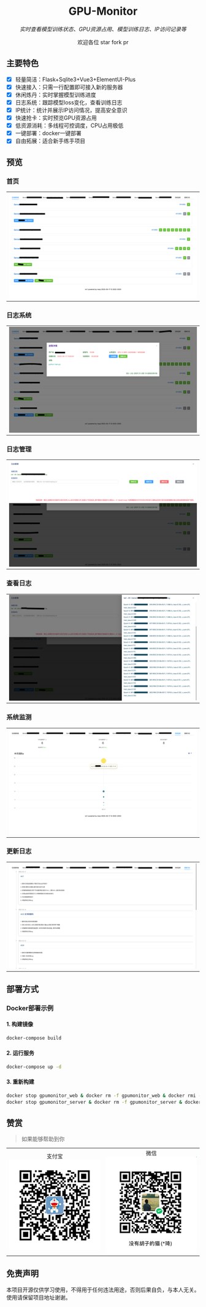 <div align="center">
<h1>GPU-Monitor</h1>
<p><em>实时查看模型训练状态、GPU资源占用、模型训练日志、IP访问记录等</em></p>
<p>欢迎各位 star fork pr </p>
</div>

## 主要特色

- [x] 轻量简洁：Flask+Sqlite3+Vue3+ElementUI-Plus
- [x] 快速接入：只需一行配置即可接入新的服务器
- [x] 休闲炼丹：实时掌握模型训练进度
- [x] 日志系统：跟踪模型loss变化，查看训练日志
- [x] IP统计：统计并展示IP访问情况，提高安全意识
- [x] 快速抢卡：实时预览GPU资源占用
- [x] 低资源消耗：多线程可控调度，CPU占用极低
- [x] 一键部署：docker一键部署
- [x] 自由拓展：适合新手练手项目

## 预览

### 首页

<table style="width: 100%">
<tr style="width: 100%;">
<td colspan="2" style="width: 100%;">
<img src="./img/main.png" alt="首页">
</td>
</tr>
</table>

### 日志系统

<table style="width: 100%">
<tr style="width: 100%;">
<td colspan="2" style="width: 100%;">
<img src="./img/log_1.png" alt="日志管理-弹窗">
</td>
</tr>
</table>

### 日志管理

<table style="width: 100%">
<tr style="width: 100%;">
<td colspan="2" style="width: 100%;">
<img src="./img/log_2.png" alt="日志管理-弹窗">
</td>
</tr>
</table>

### 查看日志

<table style="width: 100%">
<tr style="width: 100%;">
<td colspan="2" style="width: 100%;">
<img src="./img/log_3.png" alt="查看日志">
</td>
</tr>
</table>

### 系统监测

<table style="width: 100%">
<tr style="width: 100%;">
<td colspan="2" style="width: 100%;">
<img src="./img/ip.png" alt="系统监测">
</td>
</tr>
</table>

### 更新日志

<table style="width: 100%">
<tr style="width: 100%;">
<td colspan="2" style="width: 100%;">
<img src="./img/update.png" alt="更新日志">
</td>
</tr>
</table>

## 部署方式

### Docker部署示例

#### 1. 构建镜像

```sh
docker-compose build
```

#### 2. 运行服务

```sh
docker-compose up -d
```

#### 3. 重新构建

```sh
docker stop gpumonitor_web & docker rm -f gpumonitor_web & docker rmi -f  219.216.65.59:5000/gpumonitor_web:latest & \
docker stop gpumonitor_server & docker rm -f gpumonitor_server & docker rmi -f  219.216.65.59:5000/gpumonitor_server:latest & \
```

## 赞赏
> 如果能够帮助到你
<table style="width: 100%">
<tr style="width: 100%">
<td style="width: 30%;text-align: center;">
支付宝<br/>
<img src="./img/zfb.png" alt="支付宝">
</td>
<td style="width: 30%;text-align: center">
微信<br/>
<img src="./img/wx.png" alt="微信">
</td>
</tr>
</table>    

## 免责声明

本项目开源仅供学习使用，不得用于任何违法用途，否则后果自负，与本人无关。使用请保留项目地址谢谢。

